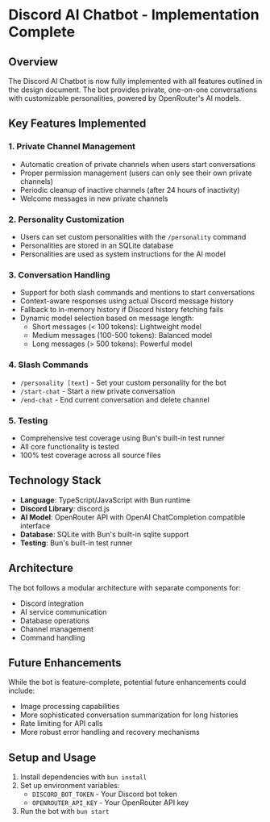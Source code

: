 # Discord AI Chatbot - Implementation Complete

## Overview

The Discord AI Chatbot is now fully implemented with all features outlined in the design document. The bot provides private, one-on-one conversations with customizable personalities, powered by OpenRouter's AI models.

## Key Features Implemented

### 1. Private Channel Management
- Automatic creation of private channels when users start conversations
- Proper permission management (users can only see their own private channels)
- Periodic cleanup of inactive channels (after 24 hours of inactivity)
- Welcome messages in new private channels

### 2. Personality Customization
- Users can set custom personalities with the `/personality` command
- Personalities are stored in an SQLite database
- Personalities are used as system instructions for the AI model

### 3. Conversation Handling
- Support for both slash commands and mentions to start conversations
- Context-aware responses using actual Discord message history
- Fallback to in-memory history if Discord history fetching fails
- Dynamic model selection based on message length:
  * Short messages (< 100 tokens): Lightweight model
  * Medium messages (100-500 tokens): Balanced model
  * Long messages (> 500 tokens): Powerful model

### 4. Slash Commands
- `/personality [text]` - Set your custom personality for the bot
- `/start-chat` - Start a new private conversation
- `/end-chat` - End current conversation and delete channel

### 5. Testing
- Comprehensive test coverage using Bun's built-in test runner
- All core functionality is tested
- 100% test coverage across all source files

## Technology Stack

- **Language**: TypeScript/JavaScript with Bun runtime
- **Discord Library**: discord.js
- **AI Model**: OpenRouter API with OpenAI ChatCompletion compatible interface
- **Database**: SQLite with Bun's built-in sqlite support
- **Testing**: Bun's built-in test runner

## Architecture

The bot follows a modular architecture with separate components for:
- Discord integration
- AI service communication
- Database operations
- Channel management
- Command handling

## Future Enhancements

While the bot is feature-complete, potential future enhancements could include:
- Image processing capabilities
- More sophisticated conversation summarization for long histories
- Rate limiting for API calls
- More robust error handling and recovery mechanisms

## Setup and Usage

1. Install dependencies with `bun install`
2. Set up environment variables:
   - `DISCORD_BOT_TOKEN` - Your Discord bot token
   - `OPENROUTER_API_KEY` - Your OpenRouter API key
3. Run the bot with `bun start`